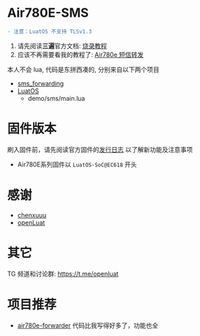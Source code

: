 # Air780E-SMS

```diff
- 注意：LuatOS 不支持 TLSv1.3
```

1. 请先阅读**三遍**官方文档: [烧录教程](https://wiki.luatos.com/boardGuide/flash.html)
2. 应该不再需要看我的教程了: [Air780e 短信转发](https://www.lshell.com/post/2023/air-780e-sms/)

本人不会 lua, 代码是东拼西凑的, 分别来自以下两个项目

- [sms_forwarding](https://github.com/chenxuuu/sms_forwarding)
- [LuatOS](https://github.com/openLuat/LuatOS)
  - demo/sms/main.lua

# 固件版本

刷入固件前，请先阅读官方固件的[发行日志](https://gitee.com/openLuat/LuatOS/releases) 以了解新功能及注意事项
  - Air780E系列固件以 `LuatOS-SoC@EC618` 开头

# 感谢

- [chenxuuu](https://github.com/chenxuuu)
- [openLuat](https://github.com/openLuat)

# 其它

TG 频道和讨论群: https://t.me/openluat

# 项目推荐

- [air780e-forwarder](https://github.com/0wQ/air780e-forwarder) 代码比我写得好多了，功能也全
